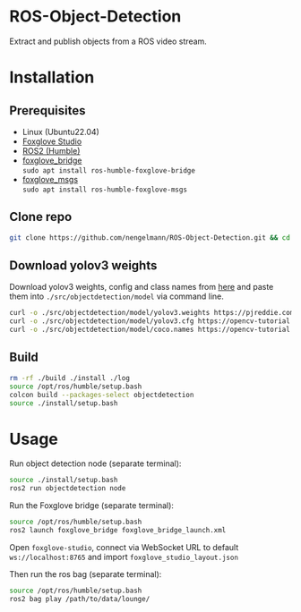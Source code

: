 # ROS-Object-Detection
Extract and publish objects from a ROS video stream.

# Installation

## Prerequisites

- Linux (Ubuntu22.04)
- [Foxglove Studio](https://foxglove.dev/download)
- [ROS2 (Humble)](https://docs.ros.org/en/humble/Installation.html)
- [foxglove_bridge](https://index.ros.org/p/foxglove_bridge/) \
```sudo apt install ros-humble-foxglove-bridge```
- [foxglove_msgs](https://index.ros.org/p/foxglove_msgs/) \
```sudo apt install ros-humble-foxglove-msgs```

## Clone repo
```bash
git clone https://github.com/nengelmann/ROS-Object-Detection.git && cd ROS-Object-Detection
```
## Download yolov3 weights

Download yolov3 weights, config and class names from [here](https://opencv-tutorial.readthedocs.io/en/latest/yolo/yolo.html) and paste them into `./src/objectdetection/model` via command line.
```bash
curl -o ./src/objectdetection/model/yolov3.weights https://pjreddie.com/media/files/yolov3.weights
curl -o ./src/objectdetection/model/yolov3.cfg https://opencv-tutorial.readthedocs.io/en/latest/_downloads/10e685aad953495a95c17bfecd1649e5/yolov3.cfg
curl -o ./src/objectdetection/model/coco.names https://opencv-tutorial.readthedocs.io/en/latest/_downloads/a9fb13cbea0745f3d11da9017d1b8467/coco.names
```

## Build
```bash
rm -rf ./build ./install ./log
source /opt/ros/humble/setup.bash
colcon build --packages-select objectdetection
source ./install/setup.bash
```

# Usage

Run object detection node (separate terminal):
```bash
source ./install/setup.bash
ros2 run objectdetection node
```

Run the Foxglove bridge (separate terminal):
```bash
source /opt/ros/humble/setup.bash
ros2 launch foxglove_bridge foxglove_bridge_launch.xml
```

Open `foxglove-studio`, connect via WebSocket URL to default `ws://localhost:8765` and import `foxglove_studio_layout.json`


Then run the ros bag (separate terminal):
```bash
source /opt/ros/humble/setup.bash
ros2 bag play /path/to/data/lounge/
```